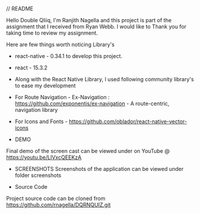 // README

Hello Double Qliiq, I'm Ranjith Nagella and this project is part of the
assignment that I received from Ryan Webb. I would like to Thank you
for taking time to review my assignment.

Here are few things worth noticing
Library's

- react-native -  0.34.1 to develop this project.
- react - 15.3.2

- Along with the React Native Library, I used following community library's to
ease my development
- For Route Navigation - Ex-Navigation : https://github.com/exponentjs/ex-navigation - A route-centric,
navigation library
<!-- Note: Install component using npm as npm i @exponent/ex-navigation babel-preset-react-native-stage-0 --save
Change your .babelrc (if you have one, if not, then create one):
{
  "presets": ["react-native-stage-0/decorator-support"]
} -->

- For Icons and Fonts - https://github.com/oblador/react-native-vector-icons
<!-- Note: Install component using npm as npm install react-native-vector-icons --save
Also, for setting up the icons manually on iOS refer the documentation at https://github.com/oblador/react-native-vector-icons
 -->

 <!-- Or -->
 <!-- Simply fetch the project from the GitHub and run < npm i >
The dependencies will be downloaded. Please note that you still have to set up manullay the icons
based on the platform
 -->

- DEMO

Final demo of the screen cast can be viewed under on YouTube @
https://youtu.be/LIVxcQEEKzA

- SCREENSHOTS
Screenshots of the application can be viewed under folder screenshots

- Source Code

Project source code can be cloned from https://github.com/rnagella/DQRNQUIZ.git
